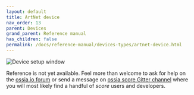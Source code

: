 ```yaml
---
layout: default
title: ArtNet device
nav_order: 13
parent: Devices
grand_parent: Reference manual
has_children: false
permalink: /docs/reference-manual/devices-types/artnet-device.html
---
```


![Device setup window](/score-docs/assets/images/references/devices-types/artnet-device.png "score device setup")

Reference is not yet available. Feel more than welcome to ask for help on the [ossia.io forum](https://forum.ossia.io) or send a message on [ossia score Gitter channel](https://gitter.im/ossia/score) where you will most likely find a handful of *score* users and developers.